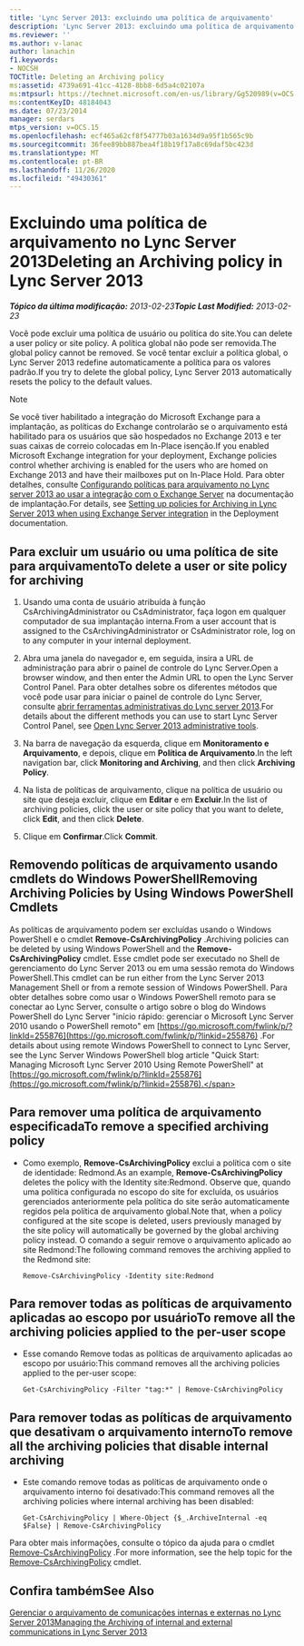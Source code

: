 ```yaml
---
title: 'Lync Server 2013: excluindo uma política de arquivamento'
description: 'Lync Server 2013: excluindo uma política de arquivamento.'
ms.reviewer: ''
ms.author: v-lanac
author: lanachin
f1.keywords:
- NOCSH
TOCTitle: Deleting an Archiving policy
ms:assetid: 4739a691-41cc-4128-8bb8-6d5a4c02107a
ms:mtpsurl: https://technet.microsoft.com/en-us/library/Gg520989(v=OCS.15)
ms:contentKeyID: 48184043
ms.date: 07/23/2014
manager: serdars
mtps_version: v=OCS.15
ms.openlocfilehash: ecf465a62cf8f54777b03a1634d9a95f1b565c9b
ms.sourcegitcommit: 36fee89bb887bea4f18b19f17a8c69daf5bc423d
ms.translationtype: MT
ms.contentlocale: pt-BR
ms.lasthandoff: 11/26/2020
ms.locfileid: "49430361"
---
```

# <a name="deleting-an-archiving-policy-in-lync-server-2013"></a><span data-ttu-id="861b0-103">Excluindo uma política de arquivamento no Lync Server 2013</span><span class="sxs-lookup"><span data-stu-id="861b0-103">Deleting an Archiving policy in Lync Server 2013</span></span>

<div data-xmlns="http://www.w3.org/1999/xhtml">

<div class="topic" data-xmlns="http://www.w3.org/1999/xhtml" data-msxsl="urn:schemas-microsoft-com:xslt" data-cs="https://msdn.microsoft.com/">

<div data-asp="https://msdn2.microsoft.com/asp">



</div>

<div id="mainSection">

<div id="mainBody"><span data-ttu-id="861b0-104">

<span> </span></span><span class="sxs-lookup"><span data-stu-id="861b0-104">

<span> </span></span></span>

<span data-ttu-id="861b0-105">_**Tópico da última modificação:** 2013-02-23_</span><span class="sxs-lookup"><span data-stu-id="861b0-105">_**Topic Last Modified:** 2013-02-23_</span></span>

<span data-ttu-id="861b0-106">Você pode excluir uma política de usuário ou política do site.</span><span class="sxs-lookup"><span data-stu-id="861b0-106">You can delete a user policy or site policy.</span></span> <span data-ttu-id="861b0-107">A política global não pode ser removida.</span><span class="sxs-lookup"><span data-stu-id="861b0-107">The global policy cannot be removed.</span></span> <span data-ttu-id="861b0-108">Se você tentar excluir a política global, o Lync Server 2013 redefine automaticamente a política para os valores padrão.</span><span class="sxs-lookup"><span data-stu-id="861b0-108">If you try to delete the global policy, Lync Server 2013 automatically resets the policy to the default values.</span></span>

<div>


> [!NOTE]  
> <span data-ttu-id="861b0-109">Se você tiver habilitado a integração do Microsoft Exchange para a implantação, as políticas do Exchange controlarão se o arquivamento está habilitado para os usuários que são hospedados no Exchange 2013 e ter suas caixas de correio colocadas em In-Place isenção.</span><span class="sxs-lookup"><span data-stu-id="861b0-109">If you enabled Microsoft Exchange integration for your deployment, Exchange policies control whether archiving is enabled for the users who are homed on Exchange 2013 and have their mailboxes put on In-Place Hold.</span></span> <span data-ttu-id="861b0-110">Para obter detalhes, consulte <A href="lync-server-2013-setting-up-policies-for-archiving-when-using-exchange-server-integration.md">Configurando políticas para arquivamento no Lync server 2013 ao usar a integração com o Exchange Server</A> na documentação de implantação.</span><span class="sxs-lookup"><span data-stu-id="861b0-110">For details, see <A href="lync-server-2013-setting-up-policies-for-archiving-when-using-exchange-server-integration.md">Setting up policies for Archiving in Lync Server 2013 when using Exchange Server integration</A> in the Deployment documentation.</span></span>



</div>

<div>

## <a name="to-delete-a-user-or-site-policy-for-archiving"></a><span data-ttu-id="861b0-111">Para excluir um usuário ou uma política de site para arquivamento</span><span class="sxs-lookup"><span data-stu-id="861b0-111">To delete a user or site policy for archiving</span></span>

1.  <span data-ttu-id="861b0-112">Usando uma conta de usuário atribuída à função CsArchivingAdministrator ou CsAdministrator, faça logon em qualquer computador de sua implantação interna.</span><span class="sxs-lookup"><span data-stu-id="861b0-112">From a user account that is assigned to the CsArchivingAdministrator or CsAdministrator role, log on to any computer in your internal deployment.</span></span>

2.  <span data-ttu-id="861b0-113">Abra uma janela do navegador e, em seguida, insira a URL de administração para abrir o painel de controle do Lync Server.</span><span class="sxs-lookup"><span data-stu-id="861b0-113">Open a browser window, and then enter the Admin URL to open the Lync Server Control Panel.</span></span> <span data-ttu-id="861b0-114">Para obter detalhes sobre os diferentes métodos que você pode usar para iniciar o painel de controle do Lync Server, consulte [abrir ferramentas administrativas do Lync server 2013](lync-server-2013-open-lync-server-administrative-tools.md).</span><span class="sxs-lookup"><span data-stu-id="861b0-114">For details about the different methods you can use to start Lync Server Control Panel, see [Open Lync Server 2013 administrative tools](lync-server-2013-open-lync-server-administrative-tools.md).</span></span>

3.  <span data-ttu-id="861b0-115">Na barra de navegação da esquerda, clique em **Monitoramento e Arquivamento**, e depois, clique em **Política de Arquivamento**.</span><span class="sxs-lookup"><span data-stu-id="861b0-115">In the left navigation bar, click **Monitoring and Archiving**, and then click **Archiving Policy**.</span></span>

4.  <span data-ttu-id="861b0-116">Na lista de políticas de arquivamento, clique na política de usuário ou site que deseja excluir, clique em **Editar** e em **Excluir**.</span><span class="sxs-lookup"><span data-stu-id="861b0-116">In the list of archiving policies, click the user or site policy that you want to delete, click **Edit**, and then click **Delete**.</span></span>

5.  <span data-ttu-id="861b0-117">Clique em **Confirmar**.</span><span class="sxs-lookup"><span data-stu-id="861b0-117">Click **Commit**.</span></span>

</div>

<div>

## <a name="removing-archiving-policies-by-using-windows-powershell-cmdlets"></a><span data-ttu-id="861b0-118">Removendo políticas de arquivamento usando cmdlets do Windows PowerShell</span><span class="sxs-lookup"><span data-stu-id="861b0-118">Removing Archiving Policies by Using Windows PowerShell Cmdlets</span></span>

<span data-ttu-id="861b0-119">As políticas de arquivamento podem ser excluídas usando o Windows PowerShell e o cmdlet **Remove-CsArchivingPolicy** .</span><span class="sxs-lookup"><span data-stu-id="861b0-119">Archiving policies can be deleted by using Windows PowerShell and the **Remove-CsArchivingPolicy** cmdlet.</span></span> <span data-ttu-id="861b0-120">Esse cmdlet pode ser executado no Shell de gerenciamento do Lync Server 2013 ou em uma sessão remota do Windows PowerShell.</span><span class="sxs-lookup"><span data-stu-id="861b0-120">This cmdlet can be run either from the Lync Server 2013 Management Shell or from a remote session of Windows PowerShell.</span></span> <span data-ttu-id="861b0-121">Para obter detalhes sobre como usar o Windows PowerShell remoto para se conectar ao Lync Server, consulte o artigo sobre o blog do Windows PowerShell do Lync Server "início rápido: gerenciar o Microsoft Lync Server 2010 usando o PowerShell remoto" em [https://go.microsoft.com/fwlink/p/?linkId=255876](https://go.microsoft.com/fwlink/p/?linkid=255876) .</span><span class="sxs-lookup"><span data-stu-id="861b0-121">For details about using remote Windows PowerShell to connect to Lync Server, see the Lync Server Windows PowerShell blog article "Quick Start: Managing Microsoft Lync Server 2010 Using Remote PowerShell" at [https://go.microsoft.com/fwlink/p/?linkId=255876](https://go.microsoft.com/fwlink/p/?linkid=255876).</span></span>

<div>

## <a name="to-remove-a-specified-archiving-policy"></a><span data-ttu-id="861b0-122">Para remover uma política de arquivamento especificada</span><span class="sxs-lookup"><span data-stu-id="861b0-122">To remove a specified archiving policy</span></span>

  - <span data-ttu-id="861b0-123">Como exemplo, **Remove-CsArchivingPolicy** exclui a política com o site de identidade: Redmond.</span><span class="sxs-lookup"><span data-stu-id="861b0-123">As an example, **Remove-CsArchivingPolicy** deletes the policy with the Identity site:Redmond.</span></span> <span data-ttu-id="861b0-124">Observe que, quando uma política configurada no escopo do site for excluída, os usuários gerenciados anteriormente pela política do site serão automaticamente regidos pela política de arquivamento global.</span><span class="sxs-lookup"><span data-stu-id="861b0-124">Note that, when a policy configured at the site scope is deleted, users previously managed by the site policy will automatically be governed by the global archiving policy instead.</span></span> <span data-ttu-id="861b0-125">O comando a seguir remove o arquivamento aplicado ao site Redmond:</span><span class="sxs-lookup"><span data-stu-id="861b0-125">The following command removes the archiving applied to the Redmond site:</span></span>
    
        Remove-CsArchivingPolicy -Identity site:Redmond

</div>

<div>

## <a name="to-remove-all-the-archiving-policies-applied-to-the-per-user-scope"></a><span data-ttu-id="861b0-126">Para remover todas as políticas de arquivamento aplicadas ao escopo por usuário</span><span class="sxs-lookup"><span data-stu-id="861b0-126">To remove all the archiving policies applied to the per-user scope</span></span>

  - <span data-ttu-id="861b0-127">Esse comando Remove todas as políticas de arquivamento aplicadas ao escopo por usuário:</span><span class="sxs-lookup"><span data-stu-id="861b0-127">This command removes all the archiving policies applied to the per-user scope:</span></span>
    
        Get-CsArchivingPolicy -Filter "tag:*" | Remove-CsArchivingPolicy

</div>

<div>

## <a name="to-remove-all-the-archiving-policies-that-disable-internal-archiving"></a><span data-ttu-id="861b0-128">Para remover todas as políticas de arquivamento que desativam o arquivamento interno</span><span class="sxs-lookup"><span data-stu-id="861b0-128">To remove all the archiving policies that disable internal archiving</span></span>

  - <span data-ttu-id="861b0-129">Este comando remove todas as políticas de arquivamento onde o arquivamento interno foi desativado:</span><span class="sxs-lookup"><span data-stu-id="861b0-129">This command removes all the archiving policies where internal archiving has been disabled:</span></span>
    
        Get-CsArchivingPolicy | Where-Object {$_.ArchiveInternal -eq $False} | Remove-CsArchivingPolicy

</div>

<span data-ttu-id="861b0-130">Para obter mais informações, consulte o tópico da ajuda para o cmdlet [Remove-CsArchivingPolicy](https://docs.microsoft.com/powershell/module/skype/Remove-CsArchivingPolicy) .</span><span class="sxs-lookup"><span data-stu-id="861b0-130">For more information, see the help topic for the [Remove-CsArchivingPolicy](https://docs.microsoft.com/powershell/module/skype/Remove-CsArchivingPolicy) cmdlet.</span></span>

</div>

<div>

## <a name="see-also"></a><span data-ttu-id="861b0-131">Confira também</span><span class="sxs-lookup"><span data-stu-id="861b0-131">See Also</span></span>


[<span data-ttu-id="861b0-132">Gerenciar o arquivamento de comunicações internas e externas no Lync Server 2013</span><span class="sxs-lookup"><span data-stu-id="861b0-132">Managing the Archiving of internal and external communications in Lync Server 2013</span></span>](lync-server-2013-managing-the-archiving-of-internal-and-external-communications.md)  
  

<span data-ttu-id="861b0-133"></div>

</div>

<span> </span>

</div>

</div>

</span><span class="sxs-lookup"><span data-stu-id="861b0-133"></div>

</div>

<span> </span>

</div>

</div>

</span></span></div>

